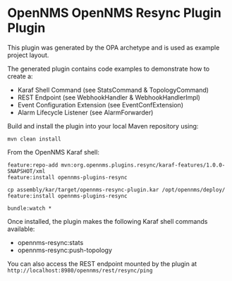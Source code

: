 # OpenNMS OpenNMS Resync Plugin Plugin


This plugin was generated by the OPA archetype and is used as example project layout.

The generated plugin contains code examples to demonstrate how to create a:
* Karaf Shell Command (see StatsCommand & TopologyCommand)
* REST Endpoint (see WebhookHandler & WebhookHandlerImpl)
* Event Configuration Extension (see EventConfExtension)
* Alarm Lifecycle Listener (see AlarmForwarder)



Build and install the plugin into your local Maven repository using:

```
mvn clean install
```


From the OpenNMS Karaf shell:
```
feature:repo-add mvn:org.opennms.plugins.resync/karaf-features/1.0.0-SNAPSHOT/xml
feature:install opennms-plugins-resync
```


```
cp assembly/kar/target/opennms-resync-plugin.kar /opt/opennms/deploy/
feature:install opennms-plugins-resync
```

```
bundle:watch *
```


Once installed, the plugin makes the following Karaf shell commands available:
* opennms-resync:stats
* opennms-resync:push-topology

You can also access the REST endpoint mounted by the plugin at `http://localhost:8980/opennms/rest/resync/ping`
